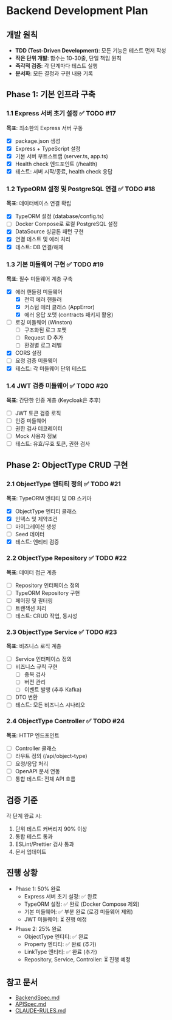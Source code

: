 # Backend Development Plan

## 개발 원칙

- **TDD (Test-Driven Development)**: 모든 기능은 테스트 먼저 작성
- **작은 단위 개발**: 함수는 10-30줄, 단일 책임 원칙
- **즉각적 검증**: 각 단계마다 테스트 실행
- **문서화**: 모든 결정과 구현 내용 기록

## Phase 1: 기본 인프라 구축

### 1.1 Express 서버 초기 설정 ✅ TODO #17

**목표**: 최소한의 Express 서버 구동

- [x] package.json 생성
- [x] Express + TypeScript 설정
- [x] 기본 서버 부트스트랩 (server.ts, app.ts)
- [x] Health check 엔드포인트 (/health)
- [x] 테스트: 서버 시작/종료, health check 응답

### 1.2 TypeORM 설정 및 PostgreSQL 연결 ✅ TODO #18

**목표**: 데이터베이스 연결 확립

- [x] TypeORM 설정 (database/config.ts)
- [ ] Docker Compose로 로컬 PostgreSQL 설정
- [x] DataSource 싱글톤 패턴 구현
- [x] 연결 테스트 및 에러 처리
- [x] 테스트: DB 연결/해제

### 1.3 기본 미들웨어 구현 ✅ TODO #19

**목표**: 필수 미들웨어 계층 구축

- [x] 에러 핸들링 미들웨어
  - [x] 전역 에러 핸들러
  - [x] 커스텀 에러 클래스 (AppError)
  - [x] 에러 응답 포맷 (contracts 패키지 활용)
- [ ] 로깅 미들웨어 (Winston)
  - [ ] 구조화된 로그 포맷
  - [ ] Request ID 추가
  - [ ] 환경별 로그 레벨
- [x] CORS 설정
- [ ] 요청 검증 미들웨어
- [x] 테스트: 각 미들웨어 단위 테스트

### 1.4 JWT 검증 미들웨어 ✅ TODO #20

**목표**: 간단한 인증 계층 (Keycloak은 추후)

- [ ] JWT 토큰 검증 로직
- [ ] 인증 미들웨어
- [ ] 권한 검사 데코레이터
- [ ] Mock 사용자 정보
- [ ] 테스트: 유효/무효 토큰, 권한 검사

## Phase 2: ObjectType CRUD 구현

### 2.1 ObjectType 엔티티 정의 ✅ TODO #21

**목표**: TypeORM 엔티티 및 DB 스키마

- [x] ObjectType 엔티티 클래스
- [x] 인덱스 및 제약조건
- [ ] 마이그레이션 생성
- [ ] Seed 데이터
- [x] 테스트: 엔티티 검증

### 2.2 ObjectType Repository ✅ TODO #22

**목표**: 데이터 접근 계층

- [ ] Repository 인터페이스 정의
- [ ] TypeORM Repository 구현
- [ ] 페이징 및 필터링
- [ ] 트랜잭션 처리
- [ ] 테스트: CRUD 작업, 동시성

### 2.3 ObjectType Service ✅ TODO #23

**목표**: 비즈니스 로직 계층

- [ ] Service 인터페이스 정의
- [ ] 비즈니스 규칙 구현
  - [ ] 중복 검사
  - [ ] 버전 관리
  - [ ] 이벤트 발행 (추후 Kafka)
- [ ] DTO 변환
- [ ] 테스트: 모든 비즈니스 시나리오

### 2.4 ObjectType Controller ✅ TODO #24

**목표**: HTTP 엔드포인트

- [ ] Controller 클래스
- [ ] 라우트 정의 (/api/object-type)
- [ ] 요청/응답 처리
- [ ] OpenAPI 문서 연동
- [ ] 통합 테스트: 전체 API 흐름

## 검증 기준

각 단계 완료 시:

1. 단위 테스트 커버리지 90% 이상
2. 통합 테스트 통과
3. ESLint/Prettier 검사 통과
4. 문서 업데이트

## 진행 상황

- Phase 1: 50% 완료
  - Express 서버 초기 설정: ✅ 완료
  - TypeORM 설정: ✅ 완료 (Docker Compose 제외)
  - 기본 미들웨어: ✅ 부분 완료 (로깅 미들웨어 제외)
  - JWT 미들웨어: ⏳ 진행 예정
- Phase 2: 25% 완료
  - ObjectType 엔티티: ✅ 완료
  - Property 엔티티: ✅ 완료 (추가)
  - LinkType 엔티티: ✅ 완료 (추가)
  - Repository, Service, Controller: ⏳ 진행 예정

## 참고 문서

- [BackendSpec.md](../BackendSpec.md)
- [APISpec.md](../APISpec.md)
- [CLAUDE-RULES.md](../CLAUDE-RULES.md)
